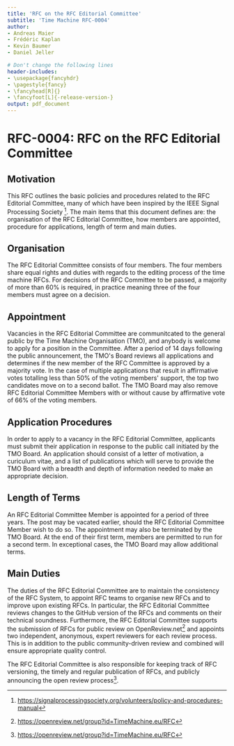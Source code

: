 ```yaml
---
title: 'RFC on the RFC Editorial Committee'
subtitle: 'Time Machine RFC-0004'
author:
- Andreas Maier
- Frédéric Kaplan
- Kevin Baumer
- Daniel Jeller 

# Don't change the following lines
header-includes:
- \usepackage{fancyhdr}
- \pagestyle{fancy}
- \fancyhead[R]{}
- \fancyfoot[L]{-release-version-}
output: pdf_document
---
```


# RFC-0004: RFC on the RFC Editorial Committee

## Motivation

This RFC outlines the basic policies and procedures related to the RFC Editorial Committee, many of which have been inspired by the IEEE Signal Processing Society [^ieee_sps_policy]. The main items that this document defines are: the organisation of the RFC Editorial Committee, how members are appointed, procedure for applications, length of term and main duties.

## Organisation

The RFC Editorial Committee consists of four members. The four members share equal rights and duties with regards to the editing process of the time machine RFCs. For decisions of the RFC Committee to be passed, a majority of more than 60% is required, in practice meaning three of the four members must agree on a decision.

## Appointment

Vacancies in the RFC Editorial Committee are communitcated to the general public by the Time Machine Organisation (TMO), and anybody is welcome to apply for a position in the Committee. 
After a period of 14 days following the public announcement, the TMO's Board reviews all applications and determines if the new member of the RFC Committee is approved by a majority vote. 
In the case of multiple applications that result in affirmative votes totalling less than 50% of the voting members' support, 
the top two candidates move on to a second ballot.
The TMO Board may also remove RFC Editorial Committee Members with or without cause by affirmative vote of 66% of the voting members.

## Application Procedures

In order to apply to a vacancy in the RFC Editorial Committee, applicants must submit their application in response to the public call initiated by the TMO Board. An application should consist of a letter of motivation, a curiculum vitae, and a list of publications which will serve to provide the TMO Board with a breadth and depth of information needed to make an appropriate decision.

## Length of Terms

An RFC Editorial Committee Member is appointed for a period of three years. The post may be vacated earlier, should the RFC Editorial Committee Member wish to do so. The appointment may also be terminated by the TMO Board. At the end of their first term, members are permitted to run for a second term. In exceptional cases, the TMO Board may allow additional terms.

## Main Duties

The duties of the RFC Editorial Committee are to maintain the consistency of the RFC System, to appoint RFC teams to organise new RFCs and to improve upon existing RFCs.
In particular, the RFC Editorial Committee reviews changes to the GitHub version of the RFCs and comments on their technical soundness.
Furthermore, the RFC Editorial Committee supports the submission of RFCs for public review on OpenReview.net[^open_review] and appoints two independent, anonymous, expert reviewers for each review process. This is in addition to the public community-driven review and combined will ensure appropriate quality control.

The RFC Editorial Committee is also responsible for keeping track of RFC versioning, the timely and regular publication of RFCs, and publicly announcing the open review process[^open_review]. 


<!-- Footnote area: Please keep the list of footnotes sorted alphabetically to simplify managing them -->

[^open_review]: <https://openreview.net/group?id=TimeMachine.eu/RFC>
[^ieee_sps_policy]: <https://signalprocessingsociety.org/volunteers/policy-and-procedures-manual>
